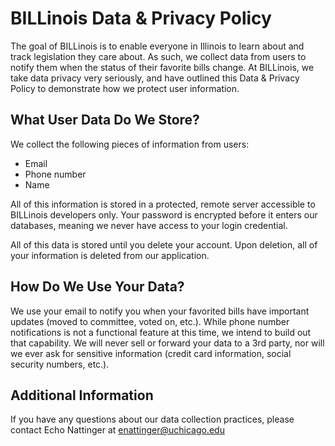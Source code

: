 # BILLinois Data & Privacy Policy

The goal of BILLinois is to enable everyone in Illinois to learn about and track legislation they care about. As such, we collect data from users to notify them when the status of their favorite bills change. At BILLinois, we take data privacy very seriously, and have outlined this Data & Privacy Policy to demonstrate how we protect user information.

## What User Data Do We Store?

We collect the following pieces of information from users: 

- Email
- Phone number
- Name

All of this information is stored in a protected, remote server accessible to BILLinois developers only. Your password is encrypted before it enters our databases, meaning we never have access to your login credential. 

All of this data is stored until you delete your account. Upon deletion, all of your information is deleted from our application. 

## How Do We Use Your Data?

We use your email to notify you when your favorited bills have important updates (moved to committee, voted on, etc.). While phone number notifications is not a functional feature at this time, we intend to build out that capability. We will never sell or forward your data to a 3rd party, nor will we ever ask for sensitive information (credit card information, social security numbers, etc.).

## Additional Information

If you have any questions about our data collection practices, please contact Echo Nattinger at enattinger@uchicago.edu